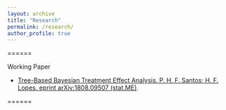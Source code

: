 ```yaml
---
layout: archive
title: "Research"
permalink: /research/
author_profile: true
---
```


======

Working Paper


* [Tree-Based Bayesian Treatment Effect Analysis. P. H. F. Santos; H. F. Lopes. eprint arXiv:1808.09507 (stat.ME)](https://arxiv.org/abs/1808.09507).

======
